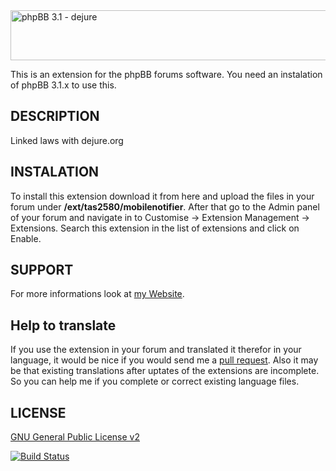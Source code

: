 <img src="https://tas2580.net/downloads/image-21.png" width="600" height="80" alt="phpBB 3.1 - dejure" />

This is an extension for the phpBB forums software. You need an instalation of phpBB 3.1.x to use this.

DESCRIPTION
-------
Linked laws with dejure.org

INSTALATION
----------
To install this extension download it from here and upload the files in your forum under <b>/ext/tas2580/mobilenotifier</b>.
After that go to the Admin panel of your forum and navigate in to Customise -> Extension Management -> Extensions. Search
this extension in the list of extensions and click on Enable.

SUPPORT
-------
For more informations look at <a href="https://tas2580.net/downloads/phpbb-dejure/">my Website</a>.

Help to translate
-----------------
If you use the extension in your forum and translated it therefor in your language, it would be nice if you would send me a <a href="https://help.github.com/articles/using-pull-requests/">pull request</a>.
Also it may be that existing translations after uptates of the extensions are incomplete. So you can help me if you complete or correct existing language files.

LICENSE
-------
<a href="http://opensource.org/licenses/gpl-2.0.php">GNU General Public License v2</a>

[![Build Status](https://travis-ci.org/tas2580/dejure.svg?branch=master)](https://travis-ci.org/tas2580/dejurer)
